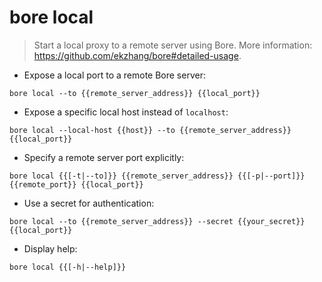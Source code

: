 # bore local

> Start a local proxy to a remote server using Bore.
> More information: <https://github.com/ekzhang/bore#detailed-usage>.

- Expose a local port to a remote Bore server:

`bore local --to {{remote_server_address}} {{local_port}}`

- Expose a specific local host instead of `localhost`:

`bore local --local-host {{host}} --to {{remote_server_address}} {{local_port}}`

- Specify a remote server port explicitly:

`bore local {{[-t|--to]}} {{remote_server_address}} {{[-p|--port]}} {{remote_port}} {{local_port}}`

- Use a secret for authentication:

`bore local --to {{remote_server_address}} --secret {{your_secret}} {{local_port}}`

- Display help:

`bore local {{[-h|--help]}}`
